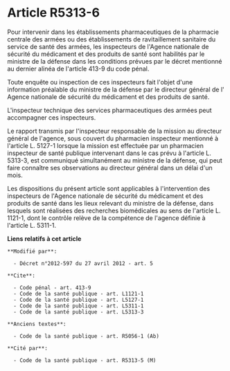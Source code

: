 # Article R5313-6

Pour intervenir dans les établissements pharmaceutiques de la pharmacie centrale des armées ou des établissements de
ravitaillement sanitaire du service de santé des armées, les inspecteurs de l'Agence nationale de sécurité du médicament et
des produits de santé sont habilités par le ministre de la défense dans les conditions prévues par le décret mentionné au
dernier alinéa de l'article 413-9 du code pénal. 

Toute enquête ou inspection de ces inspecteurs fait l'objet d'une information préalable du ministre de la défense par le
directeur général de l'        Agence nationale de sécurité du médicament et des produits de santé. 

L'inspecteur technique des services pharmaceutiques des armées peut accompagner ces inspecteurs. 

Le rapport transmis par l'inspecteur responsable de la mission au directeur général de l'agence, sous couvert du pharmacien
inspecteur mentionné à l'article L. 5127-1 lorsque la mission est effectuée par un pharmacien inspecteur de santé publique
intervenant dans le cas prévu à l'article L. 5313-3, est communiqué simultanément au ministre de la défense, qui peut faire
connaître ses observations au directeur général dans un délai d'un mois. 

Les dispositions du présent article sont applicables à l'intervention des inspecteurs de l'Agence nationale de sécurité du
médicament et des produits de santé dans les lieux relevant du ministre de la défense, dans lesquels sont réalisées des
recherches biomédicales au sens de l'article L. 1121-1, dont le contrôle relève de la compétence de l'agence définie à
l'article L. 5311-1.

**Liens relatifs à cet article**

	**Modifié par**:

	  - Décret n°2012-597 du 27 avril 2012 - art. 5

	**Cite**:

	  - Code pénal - art. 413-9
	  - Code de la santé publique - art. L1121-1
	  - Code de la santé publique - art. L5127-1
	  - Code de la santé publique - art. L5311-1
	  - Code de la santé publique - art. L5313-3

	**Anciens textes**:

	  - Code de la santé publique - art. R5056-1 (Ab)

	**Cité par**:

	  - Code de la santé publique - art. R5313-5 (M)
